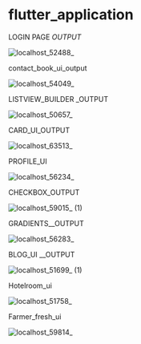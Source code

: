 # flutter_application

LOGIN PAGE _OUTPUT_

![localhost_52488_](https://user-images.githubusercontent.com/108115666/198061065-c1ecc84d-ad89-4178-bed7-d1b691624ef3.png)

contact_book_ui_output

![localhost_54049_](https://user-images.githubusercontent.com/108115666/198844588-0ca2895d-061d-4545-8ddb-695ac3548229.png)

LISTVIEW_BUILDER _OUTPUT

![localhost_50657_](https://user-images.githubusercontent.com/108115666/199189685-7c1cccfc-4504-4e19-9b01-f23f1aee26dc.png)

CARD_UI_OUTPUT

![localhost_63513_](https://user-images.githubusercontent.com/108115666/199467175-51c6e333-a834-4ead-a890-cdf25ec87e69.png)

PROFILE_UI

![localhost_56234_](https://user-images.githubusercontent.com/108115666/200021446-0397b1fc-51e0-44dd-8423-89ce16db4800.png)

CHECKBOX_OUTPUT

![localhost_59015_ (1)](https://user-images.githubusercontent.com/108115666/200763814-86251d80-841a-40b5-a1e6-8f049b7cbed6.png)

GRADIENTS__OUTPUT

![localhost_56283_](https://user-images.githubusercontent.com/108115666/202367448-dd4846da-4ecd-4738-b88f-3abb8c7adefd.png)

BLOG_UI __OUTPUT

![localhost_51699_ (1)](https://user-images.githubusercontent.com/108115666/202515509-8b860b65-295f-408e-b21f-8752d7e8e6f8.png)

Hotelroom_ui

![localhost_51758_](https://user-images.githubusercontent.com/108115666/202839976-c8141985-f604-410b-a82a-85842b99f7ac.png)

Farmer_fresh_ui

![localhost_59814_](https://user-images.githubusercontent.com/108115666/202975877-1276addd-8aa2-44f1-b27a-358c956d3a52.png)













